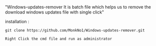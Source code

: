 "Windows-updates-remover It is batch file which helps us to remove the download windows updates file with single click" 

installation : 
```
git clone https://github.com/MonkNo1/Windows-updates-remover.git
```
```
Right Click the cmd file and run as administrator
```
